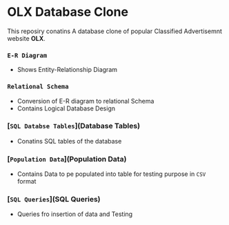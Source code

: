 # OLX Database Clone
This reposiry conatins A database clone of popular Classified Advertisemnt website **OLX**.

### `E-R Diagram`
* Shows Entity-Relationship Diagram
### `Relational Schema`
* Conversion of E-R diagram to relational Schema
* Contains Logical Database Design
### [`SQL Databse Tables`](Database Tables)
* Conatins SQL tables of the database
### [`Population Data`](Population Data)
* Contains Data to pe populated into table for testing purpose in `CSV` format
### [`SQL Queries`](SQL Queries)
* Queries fro insertion of data and Testing
